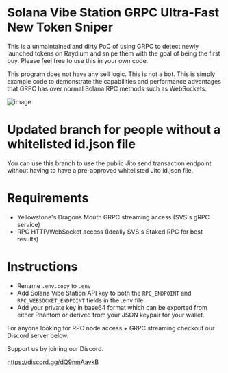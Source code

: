 # Solana Vibe Station GRPC Ultra-Fast New Token Sniper

This is a unmaintained and dirty PoC of using GRPC to detect newly launched tokens on Raydium and snipe them with the goal of being the first buy. Please feel free to use this in your own code. 

This program does not have any sell logic. This is not a bot. This is simply example code to demonstrate the capabilities and performance advantages that GRPC has over normal Solana RPC methods such as WebSockets.

![image](https://github.com/bigj-SVS/grpc-sniper/assets/173855326/1f4f4f54-d2fc-438e-a603-6aba1b641e1b)

# Updated branch for people without a whitelisted id.json file
You can use this branch to use the public Jito send transaction endpoint without having to have a pre-approved whitelisted Jito id.json file.

# Requirements
- Yellowstone's Dragons Mouth GRPC streaming access (SVS's gRPC service)
- RPC HTTP/WebSocket access (Ideally SVS's Staked RPC for best results)


# Instructions
- Rename `.env.copy` to `.env`
- Add Solana Vibe Station API key to both the `RPC_ENDPOINT` and `RPC_WEBSOCKET_ENDPOINT` fields in the .env file
- Add your private key in base64 format which can be exported from either Phantom or derived from your JSON keypair for your wallet.

For anyone looking for RPC node access + GRPC streaming checkout our Discord server below.

Support us by joining our Discord.

https://discord.gg/dQ9nmAavkB
